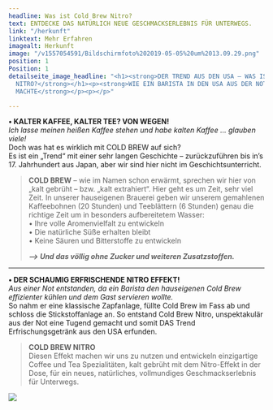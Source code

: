 ```yaml
---
headline: Was ist Cold Brew Nitro?
text: ENTDECKE DAS NATÜRLICH NEUE GESCHMACKSERLEBNIS FÜR UNTERWEGS.
link: "/herkunft"
linktext: Mehr Erfahren
imagealt: Herkunft
image: "/v1557054591/Bildschirmfoto%202019-05-05%20um%2013.09.29.png"
position: 1
Position: 1
detailseite_image_headline: "<h1><strong>DER TREND AUS DEN USA – WAS IST COLD BREW
  NITRO?</strong></h1><p><strong>WIE EIN BARISTA IN DEN USA AUS DER NOT EINE TUGEND
  MACHTE</strong></p><p></p>"

---
```

**• KALTER KAFFEE, KALTER TEE? VON WEGEN!**  
_Ich lasse meinen heißen Kaffee stehen und habe kalten Kaffee ... glauben viele!_  
Doch was hat es wirklich mit COLD BREW auf sich?  
Es ist ein „Trend“ mit einer sehr langen Geschichte – zurückzuführen bis in’s 17. Jahrhundert aus Japan, aber wir sind hier nicht im Geschichtsunterricht.

> **COLD BREW** – wie im Namen schon erwärmt, sprechen wir hier von „kalt gebrüht – bzw. „kalt extrahiert“. Hier geht es um Zeit, sehr viel Zeit. In unserer hauseigenen Brauerei geben wir unserem gemahlenen Kaffeebohnen (20 Stunden) und Teeblättern (6 Stunden) genau die richtige Zeit um in besonders aufbereitetem Wasser:  
> • Ihre volle Aromenvielfalt zu entwickeln  
> • Die natürliche Süße erhalten bleibt  
> • Keine Säuren und Bitterstoffe zu entwickeln
>
> **_–> Und das völlig ohne Zucker und weiteren Zusatzstoffen._**

***

**• DER SCHAUMIG ERFRISCHENDE NITRO EFFEKT!**  
_Aus einer Not entstanden, da ein Barista den hauseigenen Cold Brew effizienter kühlen und dem Gast servieren wollte._  
So nahm er eine klassische Zapfanlage, füllte Cold Brew im Fass ab und schloss die Stickstoffanlage an. So entstand Cold Brew Nitro, unspektakulär aus der Not eine Tugend gemacht und somit DAS Trend Erfrischungsgetränk aus den USA erfunden.

> **COLD BREW NITRO**  
> Diesen Effekt machen wir uns zu nutzen und entwickeln einzigartige Coffee und Tea Spezialitäten, kalt gebrüht mit dem Nitro-Effekt in der Dose, für ein neues, natürliches, vollmundiges Geschmackserlebnis für Unterwegs.

![](/v1557061963/Bildschirmfoto%202019-05-05%20um%2015.11.56.png)